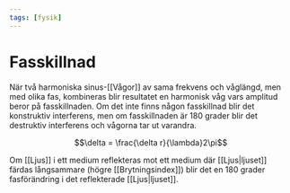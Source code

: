 ```yaml
---
tags: [fysik]
---
```

# Fasskillnad

När två harmoniska sinus-[[Vågor]] av sama frekvens och våglängd, men med olika fas, kombineras blir resultatet en harmonisk våg vars amplitud beror på fasskillnaden. Om det inte finns någon fasskillnad blir det konstruktiv interferens, men om fasskillnaden är 180 grader blir det destruktiv interferens och vågorna tar ut varandra. 

$$\delta = \frac{\delta r}{\lambda}2\pi$$

Om [[Ljus]] i ett medium reflekteras mot ett medium där [[Ljus|ljuset]] färdas långsammare (högre [[Brytningsindex]]) blir det en 180 grader fasförändring i det reflekterade [[Ljus|ljuset]].